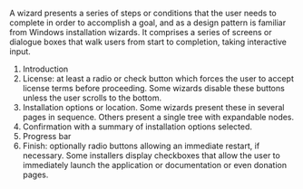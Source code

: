 A wizard presents a series of steps or conditions that the user needs to complete in order to accomplish a goal, and as a design pattern is familiar from Windows installation wizards.
It comprises a series of screens or dialogue boxes that walk users from start to completion, taking interactive input.

1. Introduction
2. License: at least a radio or check button which forces the user to accept license terms before proceeding. Some wizards disable these buttons unless the user scrolls to the bottom.
3. Installation options or location. Some wizards present these in several pages in sequence. Others present a single tree with expandable nodes.
4. Confirmation with a summary of installation options selected.
5. Progress bar
6. Finish: optionally radio buttons allowing an immediate restart, if necessary. Some installers display checkboxes that allow the user to immediately launch the application or documentation or even donation pages. 

